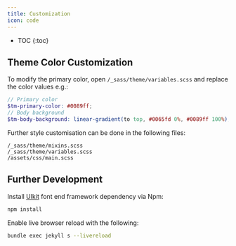 ```yaml
---
title: Customization
icon: code
---
```


* TOC
{:toc}

## Theme Color Customization

To modify the primary color, open `/_sass/theme/variables.scss` and replace the color values e.g.:

```scss
// Primary color
$tm-primary-color: #0089ff;
// Body background
$tm-body-background: linear-gradient(to top, #0065fd 0%, #0089ff 100%);
```

Further style customisation can be done in the following files:
```
/_sass/theme/mixins.scss
/_sass/theme/variables.scss
/assets/css/main.scss
```

## Further Development

Install [UIkit](https://getuikit.com/) font end framework dependency via Npm:
```bash
npm install
```
Enable live browser reload with the following:
```bash
bundle exec jekyll s --livereload
```
